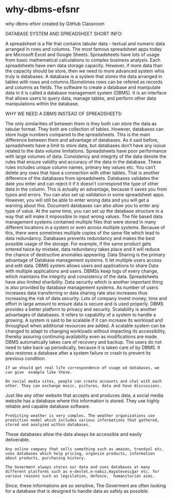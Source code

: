 # why-dbms-efsnr
why-dbms-efsnr created by GitHub Classroom

DATABASE SYSTEM AND SPREADSHEET SHORT INFO:

A spreadsheet is a file that contains tabular data – textual and numeric data arranged in rows and columns.
The most famous spreadsheet apps today are Microsoft Excel and Google Sheets.
Spreadsheets have lots of usage from basic mathematical calculations to complex business analysis.
Each spreadsheets have own data storage capacity. However, if more data than the capacity should be store, then we need to more advanced system whis truly is databases.
A database is a system that stores the data arranged in tables with rows and columns.(Sometimes rows can be refered as records and columns as fields.
The software to create a database and manipulate data in it is called a database management system (DBMS).
It is an interface that allows users to query data, manage tables, and perform other data manipulations within the database.

WHY WE NEED A DBMS INSTEAD OF SPREADSHEETS:

The only similarities of between them is they both can store the data as tabular format.
They both are collection of tables. However, databases can store huge numbers compared to the spreadsheets.
This is the main difference between them and advantage of databases.
As it said before, spreadsheets have a limit to store data, but databases don’t have any issiue related to the data volume limitations.
Spreadsheets have poor performance with large volumes of data.
Consistency and integrity of the data denote the rules that ensure validity and accuracy of the data in the database.
These rules includes unique column names, primary key values etc. You can’t delete any rows that have a connection with other tables.
That is another difference of the databases from spreadsheets.
Databases validates the date you enter and can reject it if it doesn’t correspond the type of other data in the column.
This is actually an advantage, because it saves you from typos and errors. You can also set up validation in some spreadsheet apps.
However, you will still be able to enter wrong data and you will get a warning about this.
Document databases can also allow you to enter any type of value.
At the same time, you can set up the database structure in a way that will make it impossible to input wrong values.
   The file based data management systems contained multiple files that were stored in many different locations in a system or even across multiple systems.
Because of this, there were sometimes multiple copies of the same file which lead to data redundancy.
Databases prevents redundancy and makes the best possible usage of the storage.
For example, if  the same product gets entered twice by mistake, data redundancy takes place and it will reduce the chance of destructive anomalies appearing.
  Data Sharing is the primary advantage of Database management systems. It let multiple users access and edit data.
DBMS system allows users and applications to share Data with multiple applications and users.
DBMSs keep logs of every change, which maintains the integrity and consistency of the data. Spreadsheets have also limited sharibility.
   Data security which is another important thing is also provided by database management systems.
As number of users increases data transferring or data sharing rate also increases thus increasing the risk of data security.
Lots of company invest money, time and effort in large amount to ensure data is secure and is used properly.
DBMS provides a better platform to privacy and security.
    Scalability is another advantages of databases. It refers to capability of a system to handle a growing.
A system is said to be scalable if it can increase its workload and throughput when additional resources are added.
A scalable system can be changed to adapt to changing workloads without impacting its accessibility, thereby assuring continuing availability even as modifications are made.
DBMS automatically takes care of recovery and backup. The users do not need to take back up periodically, because it is taken care of by  DBMS.
It also restores a database after a system failure or crash to prevent its previous condition.

    If we should get real life correspondence of usage od databases, we can give  example like these.
    
    On social media sites, people can create accounts and chat with each other. They can exchange music, pictures, data and have discussions.
 Just like any other website that accepts and produces data, a social media website has a database where this information is stored.
 They use highly reliable and capable database software.
 
    Predicting weather is very complex. The weather organizations use prediction model which includes various informations that gathered, stored and analyzed within databases.
These databases allow the data always be accessible and easily deliverable.

    Any online company that sells something such as amazon, trendyol etc. uses databases which help pricing, organize products, information about products, purchasing history.
    
    The Goverment always stores our data and uses databases at many different platforms such as e-devlet,e-nabız,Hayatevesığar etc. for various reasons such as legislation, defence,  humanitarian aims. 
Since, these informations are so sensitive, The Goverment are often looking for a database that is designed to handle data as safely as possible.
